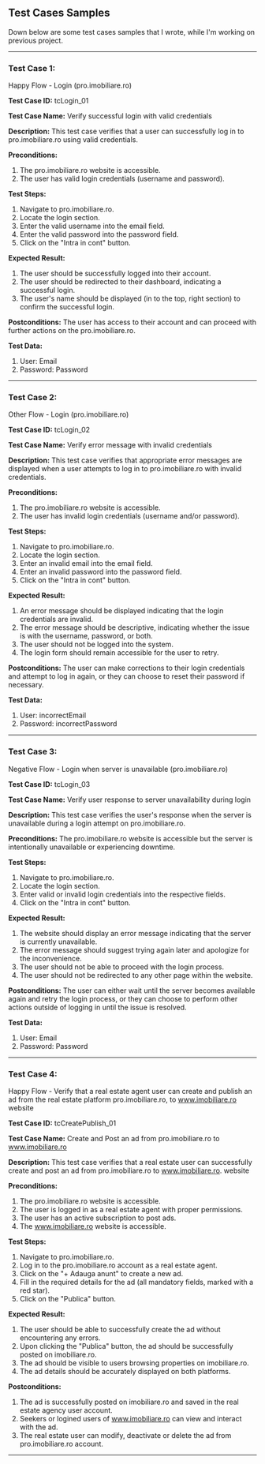 ## Test Cases Samples
Down below are some test cases samples that I wrote, while I'm working on previous project.

----------------

### Test Case 1:
Happy Flow - Login (pro.imobiliare.ro)

**Test Case ID:**
tcLogin_01

**Test Case Name:**
Verify successful login with valid credentials

**Description:**
This test case verifies that a user can successfully log in to pro.imobiliare.ro using valid credentials.

**Preconditions:**
1. The pro.imobiliare.ro website is accessible.
2. The user has valid login credentials (username and password).

**Test Steps:**
1. Navigate to pro.imobiliare.ro.
2. Locate the login section.
3. Enter the valid username into the email field.
4. Enter the valid password into the password field.
5. Click on the "Intra in cont" button.

**Expected Result:**
1. The user should be successfully logged into their account.
2. The user should be redirected to their dashboard, indicating a successful login.
3. The user's name should be displayed (in to the top, right section) to confirm the successful login.

**Postconditions:**
The user has access to their account and can proceed with further actions on the pro.imobiliare.ro.

**Test Data:**
1. User: Email
2. Password: Password

----------------

### Test Case 2:
Other Flow - Login (pro.imobiliare.ro)

**Test Case ID:**
tcLogin_02

**Test Case Name:**
Verify error message with invalid credentials

**Description:**
This test case verifies that appropriate error messages are displayed when a user attempts to log in to pro.imobiliare.ro with invalid credentials.

**Preconditions:**
1. The pro.imobiliare.ro website is accessible.
2. The user has invalid login credentials (username and/or password).

**Test Steps:**
1. Navigate to pro.imobiliare.ro.
2. Locate the login section.
3. Enter an invalid email into the email field.
4. Enter an invalid password into the password field.
5. Click on the "Intra in cont" button.

**Expected Result:**
1. An error message should be displayed indicating that the login credentials are invalid.
2. The error message should be descriptive, indicating whether the issue is with the username, password, or both.
3. The user should not be logged into the system.
4. The login form should remain accessible for the user to retry.

**Postconditions:**
The user can make corrections to their login credentials and attempt to log in again, or they can choose to reset their password if necessary.

**Test Data:**
1. User: incorrectEmail
2. Password: incorrectPassword

----------------

### Test Case 3:
Negative Flow - Login when server is unavailable (pro.imobiliare.ro)

**Test Case ID:**
tcLogin_03

**Test Case Name:**
Verify user response to server unavailability during login

**Description:**
This test case verifies the user's response when the server is unavailable during a login attempt on pro.imobiliare.ro.

**Preconditions:**
The pro.imobiliare.ro website is accessible but the server is intentionally unavailable or experiencing downtime.

**Test Steps:**
1. Navigate to pro.imobiliare.ro.
2. Locate the login section.
3. Enter valid or invalid login credentials into the respective fields.
4. Click on the "Intra in cont" button.

**Expected Result:**
1. The website should display an error message indicating that the server is currently unavailable.
2. The error message should suggest trying again later and apologize for the inconvenience.
3. The user should not be able to proceed with the login process.
4. The user should not be redirected to any other page within the website.

**Postconditions:**
The user can either wait until the server becomes available again and retry the login process, or they can choose to perform other actions outside of logging in until the issue is resolved.

**Test Data:**
1. User: Email
2. Password: Password

----------------

### Test Case 4:
Happy Flow - Verify that a real estate agent user can create and publish an ad from the real estate platform pro.imobiliare.ro, to www.imobiliare.ro website

**Test Case ID:**
tcCreatePublish_01

**Test Case Name:**
Create and Post an ad from pro.imobiliare.ro to www.imobiliare.ro

**Description:**
This test case verifies that a real estate user can successfully create and post an ad from pro.imobiliare.ro to www.imobiliare.ro. website

**Preconditions:**
1. The pro.imobiliare.ro website is accessible.
2. The user is logged in as a real estate agent with proper permissions.
3. The user has an active subscription to post ads.
4. The www.imobiliare.ro website is accessible.

**Test Steps:**
1. Navigate to pro.imobiliare.ro.
2. Log in to the pro.imobiliare.ro account as a real estate agent.
3. Click on the "+ Adauga anunt" to create a new ad.
4. Fill in the required details for the ad (all mandatory fields, marked with a red star).
5. Click on the "Publica" button.

**Expected Result:**
1. The user should be able to successfully create the ad without encountering any errors.
2. Upon clicking the "Publica" button, the ad should be successfully posted on imobiliare.ro.
4. The ad should be visible to users browsing properties on imobiliare.ro.
5. The ad details should be accurately displayed on both platforms.

**Postconditions:**
1. The ad is successfully posted on imobiliare.ro and saved in the real estate agency user account.
2. Seekers or logined users of www.imobiliare.ro can view and interact with the ad.
3. The real estate user can modify, deactivate or delete the ad from pro.imobiliare.ro account.

----------------